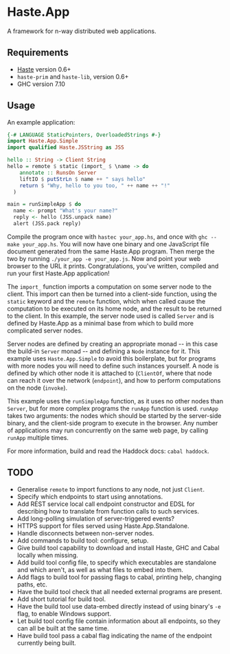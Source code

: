 Haste.App
=========

A framework for n-way distributed web applications.


Requirements
------------
* [Haste](http://haste-lang.org) version 0.6+
* `haste-prim` and `haste-lib`, version 0.6+
* GHC version 7.10


Usage
-----

An example application:

```haskell
{-# LANGUAGE StaticPointers, OverloadedStrings #-}
import Haste.App.Simple
import qualified Haste.JSString as JSS

hello :: String -> Client String
hello = remote $ static (import_ $ \name -> do
    annotate :: RunsOn Server
    liftIO $ putStrLn $ name ++ " says hello"
    return $ "Why, hello to you too, " ++ name ++ "!"
  )

main = runSimpleApp $ do
  name <- prompt "What's your name?"
  reply <- hello (JSS.unpack name)
  alert (JSS.pack reply)
```

Compile the program once with `hastec your_app.hs`, and once with
`ghc --make your_app.hs`. You will now have one binary and one JavaScript file
document generated from the same Haste.App program. Then merge the two by
running `./your_app -e your_app.js`. Now and point your web browser to the URL
it prints. Congratulations, you've written, compiled and run your first
Haste.App application!

The `import_` function imports a computation on some server node to the client.
This import can then be turned into a client-side function, using the `static`
keyword and the `remote` function, which when called cause the computation to
be executed on its home node, and the result to be returned to the client.
In this example, the server node used is called `Server` and is defined by
Haste.App as a minimal base from which to build more complicated server nodes.

Server nodes are defined by creating an appropriate monad -- in this case the
build-in `Server` monad -- and defining a `Node` instance for it. This example
uses `Haste.App.Simple` to avoid this boilerplate, but for programs with more
nodes you will need to define such instances yourself.
A node is defined by which other node it is attached to (`ClientOf`, where that
node can reach it over the network (`endpoint`), and how to perform
computations on the node (`invoke`).

This example uses the `runSimpleApp` function, as it uses no other nodes than
`Server`, but for more complex programs the `runApp` function is used.
`runApp` takes two arguments: the nodes which should be started
by the server-side binary, and the client-side program to execute in the
browser. Any number of applications may run concurrently on the same web page,
by calling `runApp` multiple times.

For more information, build and read the Haddock docs: `cabal haddock`.


TODO
----
* Generalise `remote` to import functions to any node, not just `Client`.
* Specify which endpoints to start using annotations.
* Add REST service local call endpoint constructor and EDSL for describing how
  to translate from function calls to such services.
* Add long-polling simulation of server-triggered events?
* HTTPS support for files served using Haste.App.Standalone.
* Handle disconnects between non-server nodes.
* Add commands to build tool: configure, setup.
* Give build tool capability to download and install Haste, GHC and Cabal
  locally when missing.
* Add build tool config file, to specify which executables are standalone and
  which aren't, as well as what files to embed into them.
* Add flags to build tool for passing flags to cabal, printing help, changing
  paths, etc.
* Have the build tool check that all needed external programs are present.
* Add short tutorial for build tool.
* Have the build tool use data-embed directly instead of using binary's `-e`
  flag, to enable Windows support.
* Let build tool config file contain information about all endpoints, so they
  can all be built at the same time.
* Have build tool pass a cabal flag indicating the name of the endpoint
  currently being built.
